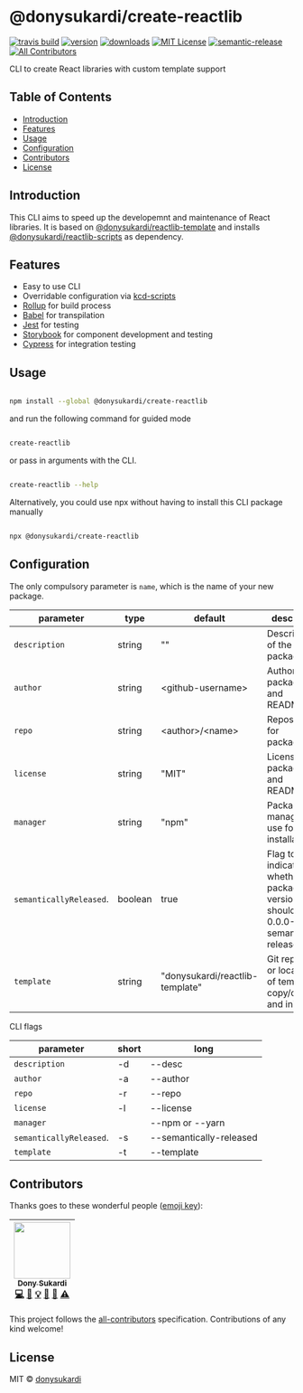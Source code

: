 # @donysukardi/create-reactlib

[![travis build](https://img.shields.io/travis/donysukardi/create-reactlib.svg?style=flat-square)](https://travis-ci.org/donysukardi/create-reactlib)
[![version](https://img.shields.io/npm/v/@donysukardi/create-reactlib.svg?style=flat-square)](http://npm.im/@donysukardi/create-reactlib)
[![downloads](https://img.shields.io/npm/dm/@donysukardi/create-reactlib.svg?style=flat-square)](http://npm-stat.com/charts.html?package=@donysukardi/create-reactlib&from=2015-08-01)
[![MIT License](https://img.shields.io/npm/l/@donysukardi/create-reactlib.svg?style=flat-square)](http://opensource.org/licenses/MIT)
[![semantic-release](https://img.shields.io/badge/%20%20%F0%9F%93%A6%F0%9F%9A%80-semantic--release-e10079.svg?style=flat-square)](https://github.com/semantic-release/semantic-release)
[![All Contributors](https://img.shields.io/badge/all_contributors-1-orange.svg?style=flat-square)](#contributors)

CLI to create React libraries with custom template support

## Table of Contents

<!-- START doctoc generated TOC please keep comment here to allow auto update -->
<!-- DON'T EDIT THIS SECTION, INSTEAD RE-RUN doctoc TO UPDATE -->


- [Introduction](#introduction)
- [Features](#features)
- [Usage](#usage)
- [Configuration](#configuration)
- [Contributors](#contributors)
- [License](#license)

<!-- END doctoc generated TOC please keep comment here to allow auto update -->

## Introduction

This CLI aims to speed up the developemnt and maintenance of React libraries. It is based on [@donysukardi/reactlib-template](https://github.com/donysukardi/reactlib-template) and installs [@donysukardi/reactlib-scripts](https://github.com/donysukardi/reactlib-scripts) as dependency.

## Features

- Easy to use CLI
- Overridable configuration via [kcd-scripts]([https://github.com/kentcdodds/kcd-scripts)
- [Rollup](https://rollupjs.org/) for build process
- [Babel](https://babeljs.io/) for transpilation
- [Jest](https://facebook.github.io/jest/) for testing
- [Storybook](https://storybook.js.org/) for component development and testing
- [Cypress](https://www.cypress.io/) for integration testing

## Usage

```bash

npm install --global @donysukardi/create-reactlib

```

and run the following command for guided mode

```bash

create-reactlib

```

or pass in arguments with the CLI.

```bash

create-reactlib --help

```

Alternatively, you could use npx without having to install this CLI package manually

```bash

npx @donysukardi/create-reactlib

```

## Configuration

The only compulsory parameter is `name`, which is the name of your new package.

| parameter               | type    | default                          | description                                                                    |
| ----------------------- | --------| -------------------------------- | ------------------------------------------------------------------------------ |
| `description`           | string  | ""                               | Description of the new package                                                 |
| `author`                | string  | \<github-username>                | Author for package.json and README.md                                         |
| `repo`                  | string  | \<author>/\<name>                  | Repository for package.json                                                  |
| `license`               | string  | "MIT"                            | License for package.json and README.md                                         |
| `manager`               | string  | "npm"                            | Package manager to use for installation                                        |
| `semanticallyReleased`. | boolean | true                             | Flag to indicate whether package version should be 0.0.0-semantically-released |
| `template`              | string  | "donysukardi/reactlib-template"  | Git repository or local path of template to copy/clone and initialize          |

CLI flags

| parameter               | short   | long                             |
| ----------------------- | --------| -------------------------------- |
| `description`           | -d      | --desc <value>                   |
| `author`                | -a      | --author <value>                 |
| `repo`                  | -r      | --repo <value>                   |
| `license`               | -l      | --license <value>                |
| `manager`               |         | --npm or --yarn                  |
| `semanticallyReleased`. | -s      | --semantically-released          |
| `template`              | -t      | --template <value>               |

## Contributors

Thanks goes to these wonderful people ([emoji key](https://github.com/kentcdodds/all-contributors#emoji-key)):

<!-- ALL-CONTRIBUTORS-LIST:START - Do not remove or modify this section -->
<!-- prettier-ignore -->
| [<img src="https://avatars0.githubusercontent.com/u/410792?v=4" width="100px;"/><br /><sub><b>Dony Sukardi</b></sub>](http://dsds.io)<br />[💻](https://github.com/donysukardi/reheaded/commits?author=donysukardi "Code") [📖](https://github.com/donysukardi/reheaded/commits?author=donysukardi "Documentation") [💡](#example-donysukardi "Examples") [🤔](#ideas-donysukardi "Ideas, Planning, & Feedback") [👀](#review-donysukardi "Reviewed Pull Requests") [⚠️](https://github.com/donysukardi/reheaded/commits?author=donysukardi "Tests") |
| :---: |
<!-- ALL-CONTRIBUTORS-LIST:END -->

This project follows the [all-contributors](https://github.com/kentcdodds/all-contributors) specification. Contributions of any kind welcome!


## License

MIT © [donysukardi](https://github.com/donysukardi)
